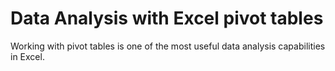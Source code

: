 # **Data Analysis with Excel pivot tables**

Working with pivot tables is one of the most useful data analysis capabilities in Excel. 
